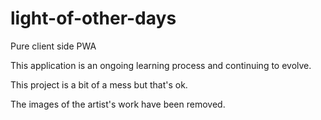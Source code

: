 # light-of-other-days
Pure client side PWA

This application is an ongoing learning process and continuing to evolve.

This project is a bit of a mess but that's ok.

The images of the artist's work have been removed.
